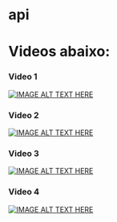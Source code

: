 api
===

# Videos abaixo:

### Video 1

[![IMAGE ALT TEXT HERE](https://img.youtube.com/vi/FcCwqzkH9kI/0.jpg)](https://www.youtube.com/watch?v=FcCwqzkH9kI)

### Video 2

[![IMAGE ALT TEXT HERE](https://img.youtube.com/vi/NpHsjYFfwaU/0.jpg)](https://www.youtube.com/watch?v=NpHsjYFfwaU)

### Video 3

[![IMAGE ALT TEXT HERE](https://img.youtube.com/vi/FAmh418c9yo/0.jpg)](https://www.youtube.com/watch?v=FAmh418c9yo)

### Video 4

[![IMAGE ALT TEXT HERE](https://img.youtube.com/vi/TcnQD7C5KK0/0.jpg)](https://www.youtube.com/watch?v=TcnQD7C5KK0)